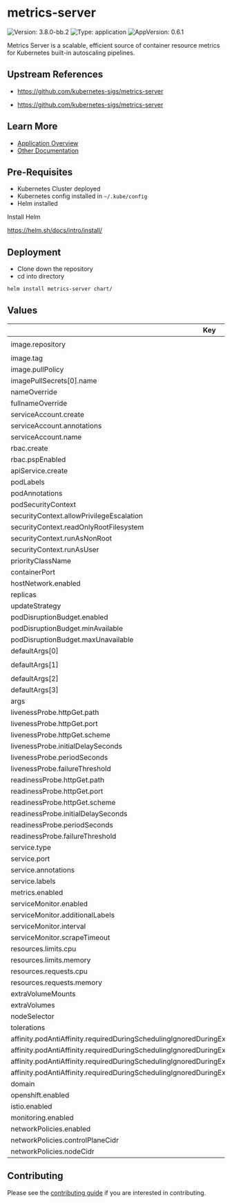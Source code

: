 # metrics-server

![Version: 3.8.0-bb.2](https://img.shields.io/badge/Version-3.8.0--bb.2-informational?style=flat-square) ![Type: application](https://img.shields.io/badge/Type-application-informational?style=flat-square) ![AppVersion: 0.6.1](https://img.shields.io/badge/AppVersion-0.6.1-informational?style=flat-square)

Metrics Server is a scalable, efficient source of container resource metrics for Kubernetes built-in autoscaling pipelines.

## Upstream References
* <https://github.com/kubernetes-sigs/metrics-server>

* <https://github.com/kubernetes-sigs/metrics-server>

## Learn More
* [Application Overview](docs/overview.md)
* [Other Documentation](docs/)

## Pre-Requisites

* Kubernetes Cluster deployed
* Kubernetes config installed in `~/.kube/config`
* Helm installed

Install Helm

https://helm.sh/docs/intro/install/

## Deployment

* Clone down the repository
* cd into directory
```bash
helm install metrics-server chart/
```

## Values

| Key | Type | Default | Description |
|-----|------|---------|-------------|
| image.repository | string | `"registry1.dso.mil/ironbank/opensource/kubernetes-sigs/metrics-server"` |  |
| image.tag | string | `"0.6.1"` |  |
| image.pullPolicy | string | `"IfNotPresent"` |  |
| imagePullSecrets[0].name | string | `"private-registry"` |  |
| nameOverride | string | `""` |  |
| fullnameOverride | string | `""` |  |
| serviceAccount.create | bool | `true` |  |
| serviceAccount.annotations | object | `{}` |  |
| serviceAccount.name | string | `""` |  |
| rbac.create | bool | `true` |  |
| rbac.pspEnabled | bool | `false` |  |
| apiService.create | bool | `true` |  |
| podLabels | object | `{}` |  |
| podAnnotations | object | `{}` |  |
| podSecurityContext | object | `{}` |  |
| securityContext.allowPrivilegeEscalation | bool | `false` |  |
| securityContext.readOnlyRootFilesystem | bool | `true` |  |
| securityContext.runAsNonRoot | bool | `true` |  |
| securityContext.runAsUser | int | `1000` |  |
| priorityClassName | string | `"system-cluster-critical"` |  |
| containerPort | int | `4443` |  |
| hostNetwork.enabled | bool | `false` |  |
| replicas | int | `2` |  |
| updateStrategy | object | `{}` |  |
| podDisruptionBudget.enabled | bool | `false` |  |
| podDisruptionBudget.minAvailable | string | `nil` |  |
| podDisruptionBudget.maxUnavailable | string | `nil` |  |
| defaultArgs[0] | string | `"--cert-dir=/tmp"` |  |
| defaultArgs[1] | string | `"--kubelet-preferred-address-types=InternalIP,ExternalIP,Hostname"` |  |
| defaultArgs[2] | string | `"--kubelet-use-node-status-port"` |  |
| defaultArgs[3] | string | `"--metric-resolution=15s"` |  |
| args | list | `[]` |  |
| livenessProbe.httpGet.path | string | `"/livez"` |  |
| livenessProbe.httpGet.port | string | `"https"` |  |
| livenessProbe.httpGet.scheme | string | `"HTTPS"` |  |
| livenessProbe.initialDelaySeconds | int | `0` |  |
| livenessProbe.periodSeconds | int | `10` |  |
| livenessProbe.failureThreshold | int | `3` |  |
| readinessProbe.httpGet.path | string | `"/readyz"` |  |
| readinessProbe.httpGet.port | string | `"https"` |  |
| readinessProbe.httpGet.scheme | string | `"HTTPS"` |  |
| readinessProbe.initialDelaySeconds | int | `20` |  |
| readinessProbe.periodSeconds | int | `10` |  |
| readinessProbe.failureThreshold | int | `3` |  |
| service.type | string | `"ClusterIP"` |  |
| service.port | int | `443` |  |
| service.annotations | object | `{}` |  |
| service.labels | object | `{}` |  |
| metrics.enabled | bool | `false` |  |
| serviceMonitor.enabled | bool | `false` |  |
| serviceMonitor.additionalLabels | object | `{}` |  |
| serviceMonitor.interval | string | `"1m"` |  |
| serviceMonitor.scrapeTimeout | string | `"10s"` |  |
| resources.limits.cpu | string | `"100m"` |  |
| resources.limits.memory | string | `"200Mi"` |  |
| resources.requests.cpu | string | `"100m"` |  |
| resources.requests.memory | string | `"200Mi"` |  |
| extraVolumeMounts | list | `[]` |  |
| extraVolumes | list | `[]` |  |
| nodeSelector | object | `{}` |  |
| tolerations | list | `[]` |  |
| affinity.podAntiAffinity.requiredDuringSchedulingIgnoredDuringExecution[0].labelSelector.matchExpressions[0].key | string | `"app"` |  |
| affinity.podAntiAffinity.requiredDuringSchedulingIgnoredDuringExecution[0].labelSelector.matchExpressions[0].operator | string | `"In"` |  |
| affinity.podAntiAffinity.requiredDuringSchedulingIgnoredDuringExecution[0].labelSelector.matchExpressions[0].values[0] | string | `"metrics-server"` |  |
| affinity.podAntiAffinity.requiredDuringSchedulingIgnoredDuringExecution[0].topologyKey | string | `"kubernetes.io/hostname"` |  |
| domain | string | `"bigbang.dev"` |  |
| openshift.enabled | bool | `false` |  |
| istio.enabled | bool | `false` |  |
| monitoring.enabled | bool | `false` |  |
| networkPolicies.enabled | bool | `false` |  |
| networkPolicies.controlPlaneCidr | string | `"0.0.0.0/0"` |  |
| networkPolicies.nodeCidr | string | `nil` |  |

## Contributing

Please see the [contributing guide](./CONTRIBUTING.md) if you are interested in contributing.
